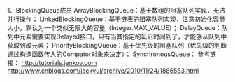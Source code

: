 
1、BlockingQueue成员
ArrayBlockingQueue：基于数组的阻塞队列实现，无法并行操作；
LinkedBlockingQueue：基于链表的阻塞队列实现，注意初始化容量大小，默认为一个类似无限大的容量（Integer.MAX_VALUE）；
DelayQueue：队列中元素需要实现Delayed接口，只有当其指定的延迟时间到了，才能够从队列中获取到改元素；
PriorityBlockingQueue：基于优先级的阻塞队列（优先级的判断通过构造函数传入的Compator对象来决定）；
SynchronousQueue：
参考链接：
http://tutorials.jenkov.com
http://www.cnblogs.com/jackyuj/archive/2010/11/24/1886553.html
